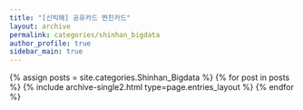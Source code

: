 ```yaml
---
title: "[신빅해] 공유카드 찐친카드"
layout: archive
permalink: categories/shinhan_bigdata
author_profile: true
sidebar_main: true
---
```



{% assign posts = site.categories.Shinhan_Bigdata %}
{% for post in posts %} {% include archive-single2.html type=page.entries_layout %} {% endfor %}